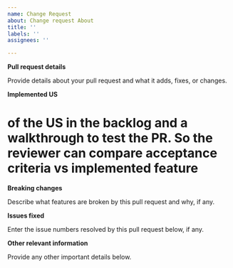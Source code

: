 ```yaml
---
name: Change Request
about: Change request About
title: ''
labels: ''
assignees: ''

---
```


**Pull request details** 

Provide details about your pull request and what it adds, fixes, or changes. 

 

**Implemented US** 

# of the US in the backlog and a walkthrough to test the PR. So the reviewer can compare acceptance criteria vs implemented feature 

 

**Breaking changes** 

Describe what features are broken by this pull request and why, if any. 

 

**Issues fixed** 

Enter the issue numbers resolved by this pull request below, if any. 

 

**Other relevant information** 

Provide any other important details below.
